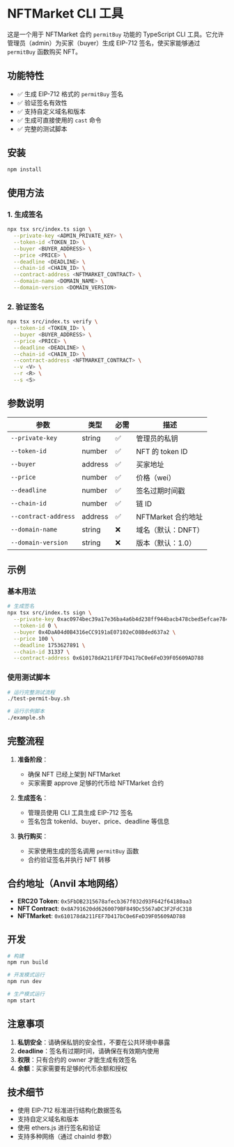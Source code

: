 # NFTMarket CLI 工具

这是一个用于 NFTMarket 合约 `permitBuy` 功能的 TypeScript CLI 工具。它允许管理员（admin）为买家（buyer）生成 EIP-712 签名，使买家能够通过 `permitBuy` 函数购买 NFT。

## 功能特性

- ✅ 生成 EIP-712 格式的 `permitBuy` 签名
- ✅ 验证签名有效性
- ✅ 支持自定义域名和版本
- ✅ 生成可直接使用的 `cast` 命令
- ✅ 完整的测试脚本

## 安装

```bash
npm install
```

## 使用方法

### 1. 生成签名

```bash
npx tsx src/index.ts sign \
  --private-key <ADMIN_PRIVATE_KEY> \
  --token-id <TOKEN_ID> \
  --buyer <BUYER_ADDRESS> \
  --price <PRICE> \
  --deadline <DEADLINE> \
  --chain-id <CHAIN_ID> \
  --contract-address <NFTMARKET_CONTRACT> \
  --domain-name <DOMAIN_NAME> \
  --domain-version <DOMAIN_VERSION>
```

### 2. 验证签名

```bash
npx tsx src/index.ts verify \
  --token-id <TOKEN_ID> \
  --buyer <BUYER_ADDRESS> \
  --price <PRICE> \
  --deadline <DEADLINE> \
  --chain-id <CHAIN_ID> \
  --contract-address <NFTMARKET_CONTRACT> \
  --v <V> \
  --r <R> \
  --s <S>
```

## 参数说明

| 参数 | 类型 | 必需 | 描述 |
|------|------|------|------|
| `--private-key` | string | ✅ | 管理员的私钥 |
| `--token-id` | number | ✅ | NFT 的 token ID |
| `--buyer` | address | ✅ | 买家地址 |
| `--price` | number | ✅ | 价格（wei） |
| `--deadline` | number | ✅ | 签名过期时间戳 |
| `--chain-id` | number | ✅ | 链 ID |
| `--contract-address` | address | ✅ | NFTMarket 合约地址 |
| `--domain-name` | string | ❌ | 域名（默认：DNFT） |
| `--domain-version` | string | ❌ | 版本（默认：1.0） |

## 示例

### 基本用法

```bash
# 生成签名
npx tsx src/index.ts sign \
  --private-key 0xac0974bec39a17e36ba4a6b4d238ff944bacb478cbed5efcae784d7bf4f2ff80 \
  --token-id 0 \
  --buyer 0x4DaA04d0B4316eCC9191aE07102eC08Bded637a2 \
  --price 100 \
  --deadline 1753627891 \
  --chain-id 31337 \
  --contract-address 0x610178dA211FEF7D417bC0e6FeD39F05609AD788
```

### 使用测试脚本

```bash
# 运行完整测试流程
./test-permit-buy.sh

# 运行示例脚本
./example.sh
```

## 完整流程

1. **准备阶段**：
   - 确保 NFT 已经上架到 NFTMarket
   - 买家需要 approve 足够的代币给 NFTMarket 合约

2. **生成签名**：
   - 管理员使用 CLI 工具生成 EIP-712 签名
   - 签名包含 tokenId、buyer、price、deadline 等信息

3. **执行购买**：
   - 买家使用生成的签名调用 `permitBuy` 函数
   - 合约验证签名并执行 NFT 转移

## 合约地址（Anvil 本地网络）

- **ERC20 Token**: `0x5FbDB2315678afecb367f032d93F642f64180aa3`
- **NFT Contract**: `0x8A791620dd6260079BF849Dc5567aDC3F2FdC318`
- **NFTMarket**: `0x610178dA211FEF7D417bC0e6FeD39F05609AD788`

## 开发

```bash
# 构建
npm run build

# 开发模式运行
npm run dev

# 生产模式运行
npm start
```

## 注意事项

1. **私钥安全**：请确保私钥的安全性，不要在公共环境中暴露
2. **deadline**：签名有过期时间，请确保在有效期内使用
3. **权限**：只有合约的 owner 才能生成有效签名
4. **余额**：买家需要有足够的代币余额和授权

## 技术细节

- 使用 EIP-712 标准进行结构化数据签名
- 支持自定义域名和版本
- 使用 ethers.js 进行签名和验证
- 支持多种网络（通过 chainId 参数）
